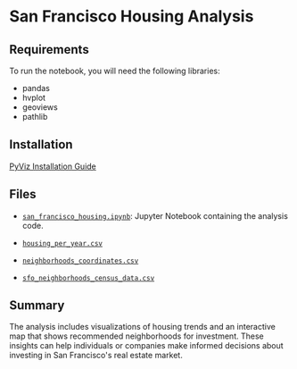 # San Francisco Housing Analysis

## Requirements
To run the notebook, you will need the following libraries:

* pandas
* hvplot
* geoviews
* pathlib

## Installation
[PyViz Installation Guide](Starter_Code/PyVizInstallationGuide.md)

## Files
* [`san_francisco_housing.ipynb`](Starter_Code/san_francisco_housing.ipynb): Jupyter Notebook containing the analysis code.

* [`housing_per_year.csv`](Starter_Code/Resources/housing_per_year.csv)

* [`neighborhoods_coordinates.csv`](Starter_Code/Resources/neighborhoods_coordinates.csv)

* [`sfo_neighborhoods_census_data.csv`](Starter_Code/Resources/sfo_neighborhoods_census_data.csv)

## Summary
The analysis includes visualizations of housing trends and an interactive map that shows recommended neighborhoods for investment. These insights can help individuals or companies make informed decisions about investing in San Francisco's real estate market.
